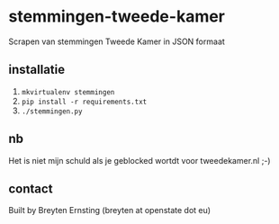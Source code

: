# stemmingen-tweede-kamer
Scrapen van stemmingen Tweede Kamer in JSON formaat


## installatie

1. `mkvirtualenv stemmingen`
2. `pip install -r requirements.txt`
3. `./stemmingen.py`

## nb

Het is niet mijn schuld als je geblocked wortdt voor tweedekamer.nl ;-)

## contact

Built by Breyten Ernsting (breyten at openstate dot eu)
